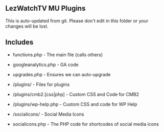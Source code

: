 ## LezWatchTV MU Plugins

This is auto-updated from git. Please don't edit in this folder or your changes will be lost.

## Includes

* functions.php				- The main file (calls others)
* googleanalytics.php		- GA code
* upgrades.php				- Ensures we can auto-upgrade

* /plugins/					- Files for plugins
* /plugins/cmb2.[css|php]	- Custom CSS and Code for CMB2
* /plugins/wp-help.php		- Custom CSS and code for WP Help

* /socialicons/				- Social Media Icons
* socialicons.php			- The PHP code for shortcodes of social media icons
